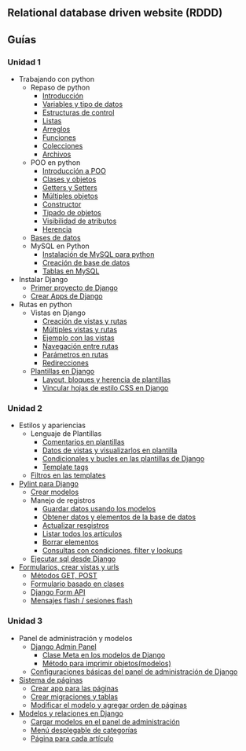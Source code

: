 ## Relational database driven website (RDDD)

## Guías

### Unidad 1
* Trabajando con python 
  * Repaso de python
    * [Introducción](guias/repaso-python/introduccion.md)
    * [Variables y tipo de datos](guias/repaso-python/variable-tipoDeDatos.md)
    * [Estructuras de control](guias/repaso-python/estructuras-control.md)
    * [Listas](guias/repaso-python/listas.md)
    * [Arreglos](guias/repaso-python/arreglos.md)
    * [Funciones](guias/repaso-python/funciones.md)
    * [Colecciones](guias/repaso-python/colecciones.md)
    * [Archivos](guias/repaso-python/archivos.md)
  * POO en python
    * [Introducción a POO](guias/poo-python/introduccion-poo.md)
    * [Clases y objetos](guias/poo-python/clases-objetos.md)
    * [Getters y Setters](guias/poo-python/getters-setters.md)
    * [Múltiples objetos](guias/poo-python/multiples-objetos.md)
    * [Constructor](guias/poo-python/constructor.md)
    * [Tipado de objetos](guias/poo-python/tipado-objetos.md)
    * [Visibilidad de atributos](guias/poo-python/visibilidad-atributos.md)
    * [Herencia](guias/poo-python/herencia.md)
  * [Bases de datos](guias/bases-de-datos.md)
  * MySQL en Python
    * [Instalación de MySQL para python](guias/mysql-python.md)
    * [Creación de base de datos](guias/creacion-bd.md)
    * [Tablas en MySQL](guias/tablas-mysql.md)
* Instalar Django 
  * [Primer proyecto de Django](guias/primer-proyecto-Django.md)
  * [Crear Apps de Django](guias/apps-Django.md)
* Rutas en python 
  * Vistas en Django
    * [Creación de vistas y rutas](guias/vistas.md)
    * [Múltiples vistas y rutas](guias/multiples-vistas.md)
    * [Ejemplo con las vistas](guias/ejemplo-vistas.md)
    * [Navegación entre rutas](guias/navegacion-rutas.md)
    * [Parámetros en rutas](guias/parametros-rutas.md)
    * [Redirecciones](guias/redirecciones.md)
  * [Plantillas en Django](guias/plantillas-Django.md)
    * [Layout, bloques y herencia de plantillas](guias/layout-bloques.md)
    * [Vincular hojas de estilo CSS en Django](guias/css-en-django.md)

### Unidad 2
* Estilos y apariencias
  * Lenguaje de Plantillas
    * [Comentarios en plantillas](guias/unidad2/comentarios-plantillas.md)
    * [Datos de vistas y visualizarlos en plantilla](guias/unidad2/datos-visualizacion.md)
    * [Condicionales y bucles en las plantillas de Django](guias/unidad2/condicionales-bucles-plantillas.md)
    * [Template tags](guias/unidad2/template-tags.md)
  * [Filtros en las templates](guias/unidad2/filtros-templates.md)
* [Pylint para Django](guias/unidad2/pylint-django.md)
  * [Crear modelos](guias/unidad2/crear-modelos.md)
  * Manejo de registros
    * [Guardar datos usando los modelos](guias/unidad2/guardar-datos-modelos.md)
    * [Obtener datos y elementos de la base de datos](guias/unidad2/obtener-datos-elementos.md)
    * [Actualizar resgistros](guias/unidad2/actualizar-registros.md)
    * [Listar todos los artículos](guias/unidad2/listar-articulos.md)
    * [Borrar elementos](guias/unidad2/borrar-elementos.md)
    * [Consultas con condiciones, filter y lookups](guias/unidad2/condiciones-filter-lookups.md)
  * [Ejecutar sql desde Django](guias/unidad2/sql-django.md)
* [Formularios, crear vistas y urls](guias/unidad2/formularios-vistas-url.md)
  * [Métodos GET, POST](guias/unidad2/get-post.md)
  * [Formulario basado en clases](guias/unidad2/formulario-clases.md)
  * [Django Form API](guias/unidad2/django-form-api.md)
  * [Mensajes flash / sesiones flash](guias/unidad2/mensaje-sesiones-flash.md)
  
### Unidad 3
* Panel de administración y modelos 
  * [Django Admin Panel](guias/unidad3/django-admin-panel.md)
    * [Clase Meta en los modelos de Django](guias/unidad3/clase-meta.md)
    * [Método para imprimir objetos(modelos)](guias/unidad3/imprimir-objetos.md)
  * [Configuraciones básicas del panel de administración de Django](guias/unidad3/configuracion-basica-panelAdministracion.md)
* [Sistema de páginas](guias/unidad3/sistema-paginas.md)
  * [Crear app para las páginas](guias/unidad3/app-paginas.md)
  * [Crear migraciones y tablas](guias/unidad3/migraciones-tablas.md)
  * [Modificar el modelo y agregar orden de páginas](guias/unidad3/modelo-orden-paginas.md)
* [Modelos y relaciones en Django](guias/unidad3/modelos-relaciones-Django.md)
  * [Cargar modelos en el panel de administración](guias/unidad3/modelos-panel-administracion.md)
  * [Menú desplegable de categorías](guias/unidad3/menu-desplegable-categorias.md)
  * [Página para cada artículo](guias/unidad3/pagina-articulo.md)
  